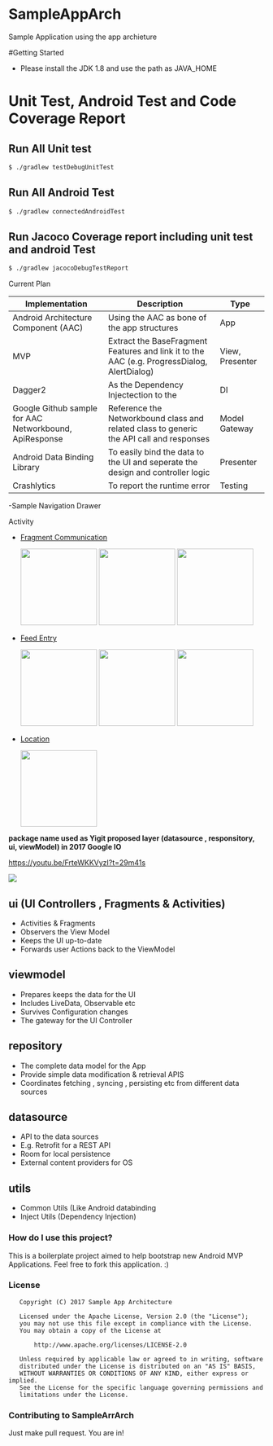 # SampleAppArch
Sample Application using the app archieture

#Getting Started
- Please install the JDK 1.8 and use the path as JAVA_HOME

# Unit Test, Android Test and Code Coverage Report

## Run All Unit test
``` bash
$ ./gradlew testDebugUnitTest
```

## Run All Android Test
``` bash
$ ./gradlew connectedAndroidTest
```
## Run Jacoco Coverage report including unit test and android Test
``` bash
$ ./gradlew jacocoDebugTestReport
```


Current Plan

| Implementation  | Description | Type |
| ------------- | ------------- | ----|
| Android Architecture Component (AAC) | Using the AAC as bone of the app structures  | App |
| MVP  | Extract the BaseFragment Features and link it to the AAC (e.g. ProgressDialog, AlertDialog)  | View, Presenter |
| Dagger2 | As the Dependency Injectection to the  | DI|
| Google Github sample for AAC Networkbound, ApiResponse | Reference the Networkbound class and related class to generic the API call and responses | Model Gateway |
| Android Data Binding Library | To easily bind the data to the UI and seperate the design and controller logic | Presenter |
| Crashlytics | To report the runtime error | Testing |



-Sample Navigation Drawer

Activity
- [Fragment Communication](app/src/main/java/com/cn29/aac/ui/masterdetail)
  <p>
  <img src="https://user-images.githubusercontent.com/5112837/30728470-02f6b93e-9f8b-11e7-83f2-28d3dd4bf61f.png" width="150">
  <img src="https://user-images.githubusercontent.com/5112837/30728643-0769e634-9f8c-11e7-8206-fe57dd63b5d4.png" width="150">
  <img src="https://user-images.githubusercontent.com/5112837/30728677-42590202-9f8c-11e7-88a9-1dc31b6e8894.png" width="150">
  </p>
  
- [Feed Entry](app/src/main/java/com/cn29/aac/ui/feedentry)
  <p>
  <img src="https://user-images.githubusercontent.com/5112837/30317424-aca50e60-97dc-11e7-89a3-ea5d4ff097f0.png" width="150">
  <img src="https://user-images.githubusercontent.com/5112837/30317423-aca26c64-97dc-11e7-8fbb-047ef7df27d3.png" width="150">
  <img src="https://user-images.githubusercontent.com/5112837/30267309-ae590838-9714-11e7-92a9-387a64b26552.png" width="150">
  </p>
- [Location](app/src/main/java/com/cn29/aac/ui/location)
  <p>
  <img src="https://user-images.githubusercontent.com/5112837/30799289-f985eba0-a20e-11e7-8c9c-ef36044cc663.png" width="150">
  </p>


**package name used as Yigit proposed layer (datasource , responsitory, ui, viewModel) in 2017 Google IO**


https://youtu.be/FrteWKKVyzI?t=29m41s

  <img src="https://developer.android.com/topic/libraries/architecture/images/final-architecture.png" >

ui (UI Controllers , Fragments & Activities)
-
- Activities & Fragments
- Observers the View Model
- Keeps the UI up-to-date 
- Forwards user Actions back to the ViewModel

viewmodel 
-
- Prepares  keeps the data for the UI
- Includes LiveData, Observable etc
- Survives Configuration changes 
- The gateway for the UI Controller 

repository 
-
- The complete data model for the App
- Provide simple data modification & retrieval APIS
- Coordinates fetching , syncing , persisting etc from different data sources 

datasource
-
- API to the data sources 
- E.g. Retrofit for a REST API
- Room for local persistence
- External content providers for OS

utils
-
- Common Utils (Like Android databinding
- Inject Utils (Dependency Injection)

### How do I use this project?
This is a boilerplate project aimed to help bootstrap new Android MVP Applications. Feel free to fork this application. :)

### License
```
   Copyright (C) 2017 Sample App Architecture

   Licensed under the Apache License, Version 2.0 (the "License");
   you may not use this file except in compliance with the License.
   You may obtain a copy of the License at

       http://www.apache.org/licenses/LICENSE-2.0

   Unless required by applicable law or agreed to in writing, software
   distributed under the License is distributed on an "AS IS" BASIS,
   WITHOUT WARRANTIES OR CONDITIONS OF ANY KIND, either express or implied.
   See the License for the specific language governing permissions and
   limitations under the License.
```

### Contributing to SampleArrArch
Just make pull request. You are in!
